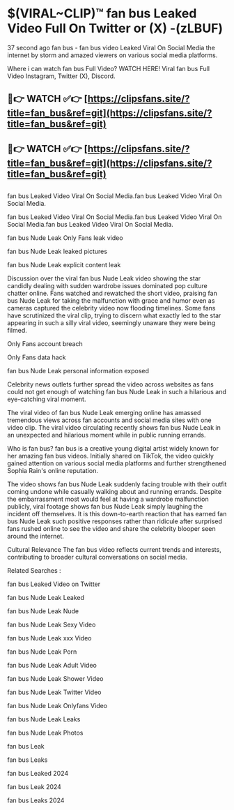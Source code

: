 # $(VIRAL~CLIP)™ fan bus Leaked Video Full On Twitter or (X) -(zLBUF)
37 second ago fan bus - fan bus video Leaked Viral On Social Media the internet by storm and amazed viewers on various social media platforms.

Where i can watch fan bus Full Video? WATCH HERE! Viral fan bus Full Video Instagram, Twitter (X), Discord.

## 🔴👉 WATCH ✅👉 [https://clipsfans.site/?title=fan_bus&ref=git](https://clipsfans.site/?title=fan_bus&ref=git)
## 🔴👉 WATCH ✅👉 [https://clipsfans.site/?title=fan_bus&ref=git](https://clipsfans.site/?title=fan_bus&ref=git)
##
fan bus Leaked Video Viral On Social Media.fan bus Leaked Video Viral On Social Media.

fan bus Leaked Video Viral On Social Media.fan bus Leaked Video Viral On Social Media.fan bus Leaked Video Viral On Social Media.

fan bus Nude Leak Only Fans leak video

fan bus Nude Leak leaked pictures

fan bus Nude Leak explicit content leak

Discussion over the viral fan bus Nude Leak video showing the star candidly dealing with sudden wardrobe issues dominated pop culture chatter online. Fans watched and rewatched the short video, praising fan bus Nude Leak for taking the malfunction with grace and humor even as cameras captured the celebrity video now flooding timelines. Some fans have scrutinized the viral clip, trying to discern what exactly led to the star appearing in such a silly viral video, seemingly unaware they were being filmed.


Only Fans account breach

Only Fans data hack

fan bus Nude Leak personal information exposed

Celebrity news outlets further spread the video across websites as fans could not get enough of watching fan bus Nude Leak in such a hilarious and eye-catching viral moment.


The viral video of fan bus Nude Leak emerging online has amassed tremendous views across fan accounts and social media sites with one video clip. The viral video circulating recently shows fan bus Nude Leak in an unexpected and hilarious moment while in public running errands.


Who is fan bus? fan bus is a creative young digital artist widely known for her amazing fan bus videos. Initially shared on TikTok, the video quickly gained attention on various social media platforms and further strengthened Sophia Rain's online reputation.

The video shows fan bus Nude Leak suddenly facing trouble with their outfit coming undone while casually walking about and running errands. Despite the embarrassment most would feel at having a wardrobe malfunction publicly, viral footage shows fan bus Nude Leak simply laughing the incident off themselves. It is this down-to-earth reaction that has earned fan bus Nude Leak such positive responses rather than ridicule after surprised fans rushed online to see the video and share the celebrity blooper seen around the internet.

Cultural Relevance The fan bus video reflects current trends and interests, contributing to broader cultural conversations on social media.

Related Searches :

fan bus Leaked Video on Twitter

fan bus Nude Leak Leaked

fan bus Nude Leak Nude

fan bus Nude Leak Sexy Video

fan bus Nude Leak xxx Video

fan bus Nude Leak Porn

fan bus Nude Leak Adult Video

fan bus Nude Leak Shower Video

fan bus Nude Leak Twitter Video

fan bus Nude Leak Onlyfans Video

fan bus Nude Leak Leaks

fan bus Nude Leak Photos

fan bus Leak

fan bus Leaks

fan bus Leaked 2024

fan bus Leak 2024

fan bus Leaks 2024
